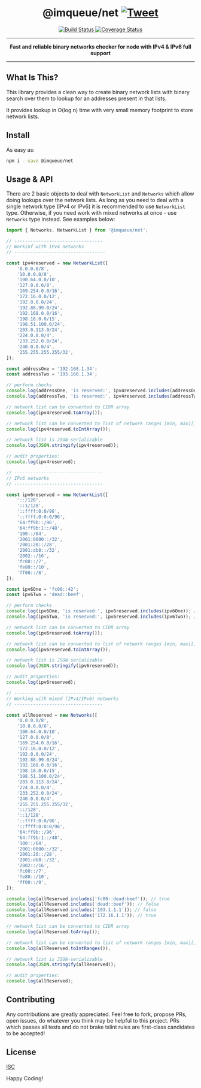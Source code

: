 <h1 align="center">
    @imqueue/net
    <a href="https://twitter.com/intent/tweet?text=Fast%20and%20reliable%20binary%20networks%20checker%20for%20node&url=https://github.com/imqueue/net&via=github&hashtags=typescript,javascript,nodejs,postgres,developers">
        <img src="https://img.shields.io/twitter/url/http/shields.io.svg?style=social" alt="Tweet">
    </a>
</h1>
<div align="center">
    <a href="https://app.travis-ci.com/github/imqueue/net">
        <img src="https://travis-ci.com/imqueue/net.svg?branch=master" alt="Build Status">
    </a>
    <a href="https://rawgit.com/imqueue/net/master/LICENSE">
        <img src="https://img.shields.io/badge/license-ISC-blue.svg" alt="Coverage Status">
    </a>
</div>
<hr>
<p align="center">
    <strong>
        Fast and reliable binary networks checker for node with IPv4 & IPv6 full
        support
    </strong>
</p>
<hr>

## What Is This?

This library provides a clean way to create binary network lists with binary 
search over them to lookup for an addresses present in that lists.

It provides lookup in O(log n) time with very small memory footprint to store
network lists.

## Install

As easy as:

~~~bash
npm i --save @imqueue/net
~~~ 

## Usage & API

There are 2 basic objects to deal with `NetworkList` and `Networks` which allow
doing lookups over the network lists. As long as you need to deal with a single
network type (IPv4 or IPv6) it is recommended to use `NetworkList` type.
Otherwise, if you need work with mixed networks at once - use `Networks` type 
instead. See examples below:

~~~typescript
import { Networks, NetworkList } from '@imqueue/net';

// ---------------------------------
// Workinf with IPv4 networks
// ----------------------------------

const ipv4reserved = new NetworkList([
    '0.0.0.0/8',
    '10.0.0.0/8',
    '100.64.0.0/10',
    '127.0.0.0/8',
    '169.254.0.0/16',
    '172.16.0.0/12',
    '192.0.0.0/24',
    '192.88.99.0/24',
    '192.168.0.0/16',
    '198.18.0.0/15',
    '198.51.100.0/24',
    '203.0.113.0/24',
    '224.0.0.0/4',
    '233.252.0.0/24',
    '240.0.0.0/4',
    '255.255.255.255/32',
]);

const addressOne = '192.168.1.34';
const addressTwo = '193.168.1.34';

// perform checks
console.log(addressOne, 'is reserved:', ipv4reserved.includes(addressOne)); // true
console.log(addressTwo, 'is reserved:', ipv4reserved.includes(addressTwo)); // false

// network list can be converted to CIDR array
console.log(ipv4reserved.toArray());

// network list can be converted to list of network ranges [min, max][]
console.log(ipv4reserved.toIntArray());

// network list is JSON-serializable
console.log(JSON.stringify(ipv4reserved));

// audit properties:
console.log(ipv4reserved);

// ---------------------------------
// IPv6 networks
// ---------------------------------

const ipv6reserved = new NetworkList([
    '::/128',
    '::1/128',
    '::ffff:0:0/96',
    '::ffff:0:0:0/96',
    '64:ff9b::/96',
    '64:ff9b:1::/48',
    '100::/64',
    '2001:0000::/32',
    '2001:20::/28',
    '2001:db8::/32',
    '2002::/16',
    'fc00::/7',
    'fe80::/10',
    'ff00::/8',
]);

const ipv6One = 'fc00::42';
const ipv6Two = 'dead::beef';

// perform checks
console.log(ipv6One, 'is reserved:', ipv6reserved.includes(ipv6One)); // true
console.log(ipv6Two, 'is reserved:', ipv6reserved.includes(ipv6Two)); // false

// network list can be converted to CIDR array
console.log(ipv6reserved.toArray());

// network list can be converted to list of network ranges [min, max][]
console.log(ipv6reserved.toIntArray());

// network list is JSON-serializable
console.log(JSON.stringify(ipv6reserved));

// audit properties:
console.log(ipv6reserved);

// ---------------------------------
// Working with mixed (IPv4/IPv6) networks
// ---------------------------------

const allReserved = new Networks([
    '0.0.0.0/8',
    '10.0.0.0/8',
    '100.64.0.0/10',
    '127.0.0.0/8',
    '169.254.0.0/16',
    '172.16.0.0/12',
    '192.0.0.0/24',
    '192.88.99.0/24',
    '192.168.0.0/16',
    '198.18.0.0/15',
    '198.51.100.0/24',
    '203.0.113.0/24',
    '224.0.0.0/4',
    '233.252.0.0/24',
    '240.0.0.0/4',
    '255.255.255.255/32',
    '::/128',
    '::1/128',
    '::ffff:0:0/96',
    '::ffff:0:0:0/96',
    '64:ff9b::/96',
    '64:ff9b:1::/48',
    '100::/64',
    '2001:0000::/32',
    '2001:20::/28',
    '2001:db8::/32',
    '2002::/16',
    'fc00::/7',
    'fe80::/10',
    'ff00::/8',
]);

console.log(allReserved.includes('fc00::dead:beef')); // true
console.log(allReserved.includes('dead::beef')); // false
console.log(allReserved.includes('193.1.1.1')); // false
console.log(allReserved.includes('172.16.1.1')); // true

// network list can be converted to CIDR array
console.log(allReserved.toArray());

// network list can be converted to list of network ranges [min, max][]
console.log(allReserved.toIntRanges());

// network list is JSON-serializable
console.log(JSON.stringify(allReserved));

// audit properties:
console.log(allReserved);
~~~

## Contributing

Any contributions are greatly appreciated. Feel free to fork, propose PRs, open
issues, do whatever you think may be helpful to this project. PRs which passes
all tests and do not brake tslint rules are first-class candidates to be
accepted!

## License

[ISC](https://github.com/imqueue/net/blob/master/LICENSE)

Happy Coding!
